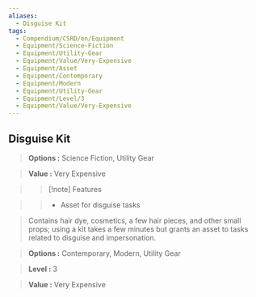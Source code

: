 ```yaml
---
aliases:
  - Disguise Kit
tags:
  - Compendium/CSRD/en/Equipment
  - Equipment/Science-Fiction
  - Equipment/Utility-Gear
  - Equipment/Value/Very-Expensive
  - Equipment/Asset
  - Equipment/Contemporary
  - Equipment/Modern
  - Equipment/Utility-Gear
  - Equipment/Level/3
  - Equipment/Value/Very-Expensive
---
```

  
    
## Disguise Kit    
    
>    
> **Options :** Science Fiction, Utility Gear    
> **Value :** Very Expensive    
>>[!note] Features    
>> - Asset for disguise tasks    
    
>Contains hair dye, cosmetics, a few hair pieces, and other small props; using a kit takes a few minutes but grants an asset to tasks related to disguise and impersonation.    
> **Options :** Contemporary, Modern, Utility Gear    
> **Level :** 3    
> **Value :** Very Expensive